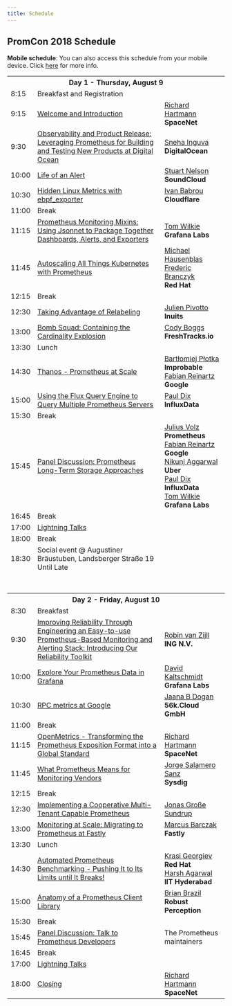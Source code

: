 ```yaml
---
title: Schedule
---
```


## PromCon 2018 Schedule

**Mobile schedule**: You can also access this schedule from your mobile device. Click
[here](/2018-munich/mobile_schedule) for more info.

<table class="table schedule-table">
  <tr class="day">
    <th colspan="3">Day 1 - Thursday, August 9</th>
  </tr>
  <tr class="break">
    <td>8:15</td>
    <td>Breakfast and Registration</td>
    <td></td>
  </tr>
  <tr class="talk">
    <td>9:15</td>
    <td>
      <a href="/2018-munich/talks/welcome-and-introduction">
        Welcome and Introduction
      </a>
    </td>
    <td>
      <a href="/2018-munich/speakers/richard-hartmann">Richard Hartmann</a>
      <br>
      <b>SpaceNet</b>
    </td>
  </tr>
  <tr class="talk">
    <td>9:30</td>
    <td>
      <a href="/2018-munich/talks/observability-and-product-release">
        Observability and Product Release: Leveraging Prometheus for Building and Testing New Products at Digital Ocean
      </a>
    </td>
    <td>
      <a href="/2018-munich/speakers/sneha-inguva">Sneha Inguva</a>
      <br>
      <b>DigitalOcean</b>
    </td>
  </tr>
  <tr class="talk">
    <td>10:00</td>
    <td>
      <a href="/2018-munich/talks/life-of-an-alert">
        Life of an Alert
      </a>
    </td>
    <td>
      <a href="/2018-munich/speakers/stuart-nelson">Stuart Nelson</a>
      <br>
      <b>SoundCloud</b>
    </td>
  </tr>
  <tr class="talk">
    <td>10:30</td>
    <td>
      <a href="/2018-munich/talks/hidden-linux-metrics-with-ebpf-exporter">
        Hidden Linux Metrics with ebpf_exporter
      </a>
    </td>
    <td>
      <a href="/2018-munich/speakers/ivan-babrou">Ivan Babrou</a>
      <br>
      <b>Cloudflare</b>
    </td>
  </tr>
  <tr class="break">
    <td>11:00</td>
    <td>Break</td>
    <td></td>
  </tr>
  <tr class="talk">
    <td>11:15</td>
    <td>
      <a href="/2018-munich/talks/prometheus-monitoring-mixins">
        Prometheus Monitoring Mixins: Using Jsonnet to Package Together Dashboards, Alerts, and Exporters
      </a>
    </td>
    <td>
      <a href="/2018-munich/speakers/tom-wilkie">Tom Wilkie</a>
      <br>
      <b>Grafana Labs</b>
    </td>
  </tr>
  <tr class="talk">
    <td>11:45</td>
    <td>
      <a href="/2018-munich/talks/autoscaling-all-things-kubernetes-with-prometheus">
        Autoscaling All Things Kubernetes with Prometheus
      </a>
    </td>
    <td>
      <a href="/2018-munich/speakers/michael-hausenblas">Michael Hausenblas</a>
      <br>
      <a href="/2018-munich/speakers/frederic-branczyk">Frederic Branczyk</a>
      <br>
      <b>Red Hat</b>
    </td>
  </tr>
  <tr class="break">
    <td>12:15</td>
    <td>Break</td>
    <td></td>
  </tr>
  <tr class="talk">
    <td>12:30</td>
    <td>
      <a href="/2018-munich/talks/taking-advantage-of-relabeling">
        Taking Advantage of Relabeling
      </a>
    </td>
    <td>
      <a href="/2018-munich/speakers/julien-pivotto">Julien Pivotto</a>
      <br>
      <b>Inuits</b>
    </td>
  </tr>
  <tr class="talk">
    <td>13:00</td>
    <td>
      <a href="/2018-munich/talks/bomb-squad-containing-the-cardinality-explosion">
        Bomb Squad: Containing the Cardinality Explosion
      </a>
    </td>
    <td>
      <a href="/2018-munich/speakers/cody-boggs">Cody Boggs</a>
      <br>
      <b>FreshTracks.io</b>
    </td>
  </tr>
  <tr class="break">
    <td>13:30</td>
    <td>Lunch</td>
    <td></td>
  </tr>
  <tr class="talk">
    <td>14:30</td>
    <td>
      <a href="/2018-munich/talks/thanos-prometheus-at-scale">
        Thanos - Prometheus at Scale
      </a>
    </td>
    <td>
      <a href="/2018-munich/speakers/bartek-plotka">Bartłomiej Płotka</a>
      <br>
      <b>Improbable</b>
      <a href="/2018-munich/speakers/fabian-reinartz">Fabian Reinartz</a>
      <br>
      <b>Google</b>
    </td>
  </tr>
  <tr class="talk">
    <td>15:00</td>
    <td>
      <a href="/2018-munich/talks/using-the-flux-query-engine-to-query-multiple-prometheus-servers">
        Using the Flux Query Engine to Query Multiple Prometheus Servers
      </a>
    </td>
    <td>
      <a href="/2018-munich/speakers/paul-dix">Paul Dix</a>
      <br>
      <b>InfluxData</b>
    </td>
  </tr>
  <tr class="break">
    <td>15:30</td>
    <td>Break</td>
    <td></td>
  </tr>
  <tr class="talk">
    <td>15:45</td>
    <td>
      <a href="/2018-munich/talks/panel-discussion-prometheus-long-term-storage-approaches">
        Panel Discussion: Prometheus Long-Term Storage Approaches
      </a>
    </td>
    <td>
      <a href="/2018-munich/speakers/julius-volz">Julius Volz</a>
      <br>
      <b>Prometheus</b>
      <br>
      <a href="/2018-munich/speakers/fabian-reinartz">Fabian Reinartz</a>
      <br>
      <b>Google</b>
      <br>
      <a href="/2018-munich/speakers/nikunj-aggarwal">Nikunj Aggarwal</a>
      <br>
      <b>Uber</b>
      <br>
      <a href="/2018-munich/speakers/paul-dix">Paul Dix</a>
      <br>
      <b>InfluxData</b>
      <br>
      <a href="/2018-munich/speakers/tom-wilkie">Tom Wilkie</a>
      <br>
      <b>Grafana Labs</b>
    </td>
  </tr>
  <tr class="break">
    <td>16:45</td>
    <td>Break</td>
    <td></td>
  </tr>
  <tr class="talk">
    <td>17:00</td>
    <td>
      <a href="/2018-munich/talks/lightning-talks-day1">
        Lightning Talks
      </a>
    </td>
    <td></td>
  </tr>
  <tr class="break">
    <td>18:00</td>
    <td>Break</td>
    <td></td>
  </tr>
  <tr class="break">
    <td>18:30</td>
    <td>
      Social event @ Augustiner Bräustuben, Landsberger Straße 19
      <br>
      Until Late
    </td>
    <td></td>
  </tr>
  <tr>
    <td colspan="3">
      <br><br>
    </td>
  </tr>
  <tr class="day">
    <th colspan="3">Day 2 - Friday, August 10</th>
  </tr>
  <tr class="break">
    <td>8:30</td>
    <td>Breakfast</td>
    <td></td>
  </tr>
  <tr class="talk">
    <td>9:30</td>
    <td>
      <a href="/2018-munich/talks/introducing-our-reliability-toolkit">
        Improving Reliability Through Engineering an Easy-to-use Prometheus-Based Monitoring and Alerting Stack: Introducing Our Reliability Toolkit
      </a>
    </td>
    <td>
      <a href="/2018-munich/speakers/robin-van-zijll">Robin van Zijll</a>
      <br>
      <b>ING N.V.</b>
    </td>
  </tr>
  <tr class="talk">
    <td>10:00</td>
    <td>
      <a href="/2018-munich/talks/explore-your-prometheus-data-in-grafana">
        Explore Your Prometheus Data in Grafana
      </a>
    </td>
    <td>
      <a href="/2018-munich/speakers/david-kaltschmidt">David Kaltschmidt</a>
      <br>
      <b>Grafana Labs</b>
    </td>
  </tr>
  <tr class="talk">
    <td>10:30</td>
    <td>
      <a href="/2018-munich/talks/rpc_metrics_at_google.md">
        RPC metrics at Google
      </a>
    </td>
    <td>
      <a href="/2018-munich/speakers/jaana-b-dogan">Jaana B Dogan</a>
      <br>
      <b>56k.Cloud GmbH</b>
    </td>
  </tr>
  <tr class="break">
    <td>11:00</td>
    <td>Break</td>
    <td></td>
  </tr>
  <tr class="talk">
    <td>11:15</td>
    <td>
      <a href="/2018-munich/talks/openmetrics-transforming-the-prometheus-exposition-format-into-a-global-standard">
        OpenMetrics - Transforming the Prometheus Exposition Format into a Global Standard
      </a>
    </td>
    <td>
      <a href="/2018-munich/speakers/richard-hartmann">Richard Hartmann</a>
      <br>
      <b>SpaceNet</b>
    </td>
  </tr>
  <tr class="talk">
    <td>11:45</td>
    <td>
      <a href="/2018-munich/talks/what-prometheus-means-for-monitoring-vendors">
        What Prometheus Means for Monitoring Vendors
      </a>
    </td>
    <td>
      <a href="/2018-munich/speakers/jorge-salamero-sanz">Jorge Salamero Sanz</a>
      <br>
      <b>Sysdig</b>
    </td>
  </tr>
  <tr class="break">
    <td>12:15</td>
    <td>Break</td>
    <td></td>
  </tr>
  <tr class="talk">
    <td>12:30</td>
    <td>
      <a href="/2018-munich/talks/implementing-a-cooperative-multi-tenant-capable-prometheus">
        Implementing a Cooperative Multi-Tenant Capable Prometheus
      </a>
    </td>
    <td>
      <a href="/2018-munich/speakers/jonas-grosse-sundrup">Jonas Große Sundrup</a>
    </td>
  </tr>
  <tr class="talk">
    <td>13:00</td>
    <td>
      <a href="/2018-munich/talks/monitoring-at-scale-migrating-to-prometheus-at-fastly">
        Monitoring at Scale: Migrating to Prometheus at Fastly
      </a>
    </td>
    <td>
      <a href="/2018-munich/speakers/marcus-barczak">Marcus Barczak</a>
      <br>
      <b>Fastly</b>
    </td>
  </tr>
  <tr class="break">
    <td>13:30</td>
    <td>Lunch</td>
    <td></td>
  </tr>
  <tr class="talk">
    <td>14:30</td>
    <td>
      <a href="/2018-munich/talks/automated-prometheus-benchmarking">
        Automated Prometheus Benchmarking - Pushing It to Its Limits until It Breaks!
      </a>
    </td>
    <td>
      <a href="/2018-munich/speakers/krasi-georgiev">Krasi Georgiev</a>
      <br>
      <b>Red Hat</b>
      <br>
      <a href="/2018-munich/speakers/harsh-agarwal/">Harsh Agarwal</a>
      <br>
      <b>IIT Hyderabad</b>
    </td>
  </tr>
  <tr class="talk">
    <td>15:00</td>
    <td>
      <a href="/2018-munich/talks/anatomy-of-a-prometheus-client-library">
        Anatomy of a Prometheus Client Library
      </a>
    </td>
    <td>
      <a href="/2018-munich/speakers/brian-brazil">Brian Brazil</a>
      <br>
      <b>Robust Perception</b>
    </td>
  </tr>
  <tr class="break">
    <td>15:30</td>
    <td>Break</td>
    <td></td>
  </tr>
  <tr class="talk">
    <td>15:45</td>
    <td>
      <a href="/2018-munich/talks/panel-discussion-talk-to-prometheus-devs">
        Panel Discussion: Talk to Prometheus Developers
      </a>
    </td>
    <td>
      The Prometheus maintainers
    </td>
  </tr>
  <tr class="break">
    <td>16:45</td>
    <td>Break</td>
    <td></td>
  </tr>
  <tr class="talk">
    <td>17:00</td>
    <td>
      <a href="/2018-munich/talks/lightning-talks-day2">
        Lightning Talks
      </a>
    </td>
    <td></td>
  </tr>
  <tr class="talk">
    <td>18:00</td>
    <td>
      <a href="/2018-munich/talks/closing">
        Closing
      </a>
    </td>
    <td>
      <a href="/2018-munich/speakers/richard-hartmann">Richard Hartmann</a>
      <br>
      <b>SpaceNet</b>
    </td>
  </tr>
</table>
